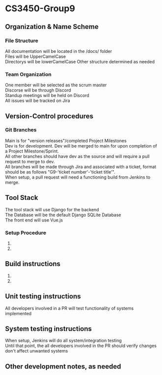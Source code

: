 # CS3450-Group9
## Organization & Name Scheme
### File Structure
All documentation will be located in the /docs/ folder   
Files will be UpperCamelCase  
Directorys will be lowerCamelCase
Other structure determined as needed
### Team Organization
One member will be selected as the scrum master  
Discorse will be through Discord  
Standup meetings will be held on Discord  
All issues will be tracked on Jira
## Version-Control procedures
### Git Branches
Main is for "version releases"/completed Project Milestones  
Dev is for development.  Dev will be merged to main for upon completion of a Project Milestone/Sprint.  
All other branches should have dev as the source and will require a pull request to merge to dev.  
All branches will be made through Jira and associated with a ticket, format should be as follows "G9-'ticket number'-'ticket title'".  
When setup, a pull request will need a functioning build from Jenkins to merge.  
## Tool Stack
The tool stack will use Django for the backend  
The Database will be the default Django SQLite Database  
The front end will use Vue.js  
### Setup Procedure
1.
2.
## Build instructions
1.
2.
## Unit testing instructions
All developers involved in a PR will test functionality of systems implemented  
## System testing instructions
When setup, Jenkins will do all system/integration testing  
Until that point, the all developers involved in the PR should verify changes don't affect unwanted systems  
## Other development notes, as needed
